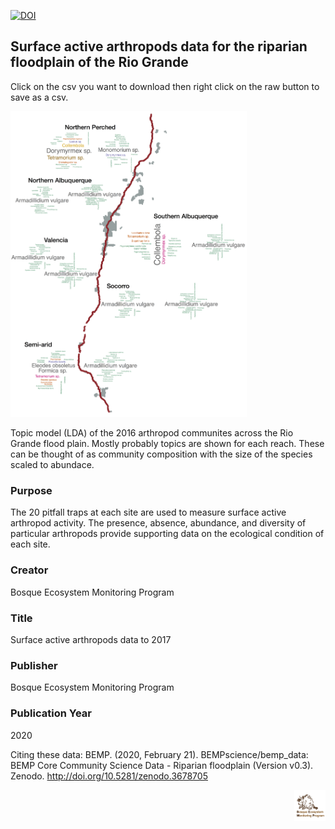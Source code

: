 [![DOI](https://zenodo.org/badge/234429705.svg)](https://zenodo.org/badge/latestdoi/234429705)

## Surface active arthropods data for the riparian floodplain of the Rio Grande

Click on the csv you want to download then right click on the raw button to save as a csv. 

<img src="https://github.com/BEMPscience/bemp_data/blob/master/surface_active_arthropods/images/2016_most_prob_artho_topics_by_reach.png" width=75% height=75%>

Topic model (LDA) of the 2016 arthropod communites across the Rio Grande flood plain. Mostly probably topics are shown for each reach. These can be thought of as community composition with the size of the species scaled to abundace. 

### Purpose
The 20 pitfall traps at each site are used to measure surface active arthropod activity. The presence, absence, abundance, and diversity of particular arthropods provide supporting data on the ecological condition of each site. 

### Creator
Bosque Ecosystem Monitoring Program

### Title
Surface active arthropods data to 2017

### Publisher
Bosque Ecosystem Monitoring Program

### Publication Year 
2020

Citing these data: BEMP. (2020, February 21). BEMPscience/bemp_data: BEMP Core Community Science Data - Riparian floodplain (Version v0.3). Zenodo. http://doi.org/10.5281/zenodo.3678705 <br>

<img align="right" img src="https://github.com/BEMPscience/bemp_data/blob/master/images/new-bemp-logo-faded-outline.png"
width=10% height=10%>



